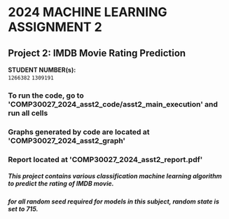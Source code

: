 # 2024 MACHINE LEARNING ASSIGNMENT 2

## Project 2: IMDB Movie Rating Prediction

**STUDENT NUMBER(s):**  
`1266382`
`1309191`

### To run the code, go to 'COMP30027_2024_asst2_code/asst2_main_execution' and run all cells
### Graphs generated by code are located at 'COMP30027_2024_asst2_graph'
### Report located at 'COMP30027_2024_asst2_report.pdf'

##### This project contains various classification machine learning algorithm to predict the rating of IMDB movie.
##### for all random seed required for models in this subject, random state is set to 715.